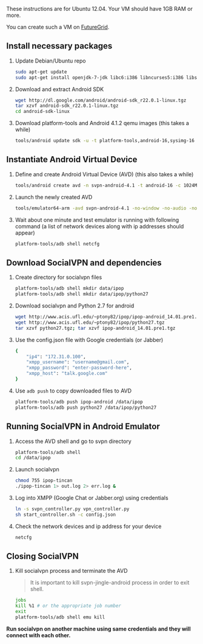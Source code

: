 These instructions are for Ubuntu 12.04. Your VM should have 1GB RAM or more.

You can create such a VM on
[FutureGrid](http://manual.futuregrid.org/openstackgrizzly.html).

## Install necessary packages

1.  Update Debian/Ubuntu repo

    ```bash
    sudo apt-get update
    sudo apt-get install openjdk-7-jdk libc6:i386 libncurses5:i386 libstdc++6:i386
    ```

2.  Download and extract Android SDK

    ```bash
    wget http://dl.google.com/android/android-sdk_r22.0.1-linux.tgz
    tar xzvf android-sdk_r22.0.1-linux.tgz
    cd android-sdk-linux
    ```

3.  Download platform-tools and Android 4.1.2 qemu images (this takes a while)

    ```bash
    tools/android update sdk -u -t platform-tools,android-16,sysimg-16
    ```

## Instantiate Android Virtual Device

1.  Define and create Android Virtual Device (AVD) (this also takes a while)

    ```bash
    tools/android create avd -n svpn-android-4.1 -t android-16 -c 1024M --abi armeabi-v7a
    ```

2.  Launch the newly created AVD

    ```bash
    tools/emulator64-arm -avd svpn-android-4.1 -no-window -no-audio -no-skin &> log.txt &
    ```

3.  Wait about one minute and test emulator is running with following command (a
    list of network devices along with ip addresses should appear)

    ```bash
    platform-tools/adb shell netcfg
    ```

## Download SocialVPN and dependencies

1.  Create directory for socialvpn files

    ```bash
    platform-tools/adb shell mkdir data/ipop
    platform-tools/adb shell mkdir data/ipop/python27
    ```

2.  Download socialvpn and Python 2.7 for android

    ```bash
    wget http://www.acis.ufl.edu/~ptony82/ipop/ipop-android_14.01.pre1.tgz
    wget http://www.acis.ufl.edu/~ptony82/ipop/python27.tgz
    tar xzvf python27.tgz; tar xzvf ipop-android_14.01.pre1.tgz
    ```

3.  Use the config.json file with Google credentials (or Jabber)

    ```bash
    {
        "ip4": "172.31.0.100",
        "xmpp_username": "username@gmail.com",
        "xmpp_password": "enter-password-here",
        "xmpp_host": "talk.google.com"
    }
    ```

3.  Use `adb push` to copy downloaded files to AVD

    ```bash
    platform-tools/adb push ipop-android /data/ipop
    platform-tools/adb push python27 /data/ipop/python27
    ```

## Running SocialVPN in Android Emulator

1.  Access the AVD shell and go to svpn directory

    ```bash
    platform-tools/adb shell
    cd /data/ipop
    ```

2.  Launch socialvpn

    ```bash
    chmod 755 ipop-tincan
    ./ipop-tincan 1> out.log 2> err.log &
    ```

3.  Log into XMPP (Google Chat or Jabber.org) using credentials

    ```bash
    ln -s svpn_controller.py vpn_controller.py
    sh start_controller.sh -c config.json
    ```

4.  Check the network devices and ip address for your device

    ```bash
    netcfg
    ```

## Closing SocialVPN

1.  Kill socialvpn process and terminate the AVD

    >   It is important to kill svpn-jingle-android process in order to exit
    >   shell.

    ```bash
    jobs
    kill %1 # or the appropriate job number
    exit
    platform-tools/adb shell emu kill
    ```

**Run socialvpn on another machine using same credentials and they will connect
with each other.**
